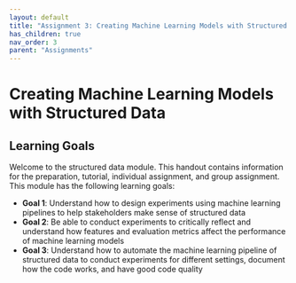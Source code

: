```yaml
---
layout: default
title: "Assignment 3: Creating Machine Learning Models with Structured Data"
has_children: true
nav_order: 3
parent: "Assignments"
---
```


# Creating Machine Learning Models with Structured Data

## Learning Goals

Welcome to the structured data module. This handout contains information for the preparation, tutorial, individual assignment, and group assignment. This module has the following learning goals:

 - **Goal 1**: Understand how to design experiments using machine learning pipelines to help stakeholders make sense of structured data 
 - **Goal 2**: Be able to conduct experiments to critically reflect and understand how features and evaluation metrics affect the performance of machine learning models
 - **Goal 3**: Understand how to automate the machine learning pipeline of structured data to conduct experiments for different settings, document how the code works, and have good code quality
